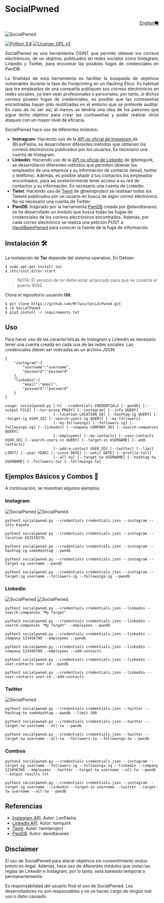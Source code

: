 # SocialPwned

<p align="right">
  <a href=https://github.com/MrTuxx/SocialPwned/blob/master/README.md>English🗨</a>
</p>

![SocialPwned](https://github.com/MrTuxx/SocialPwned/blob/master/docs/images/SocialPwned.PNG "SocialPwned Welcome")

[![Python 3.8](https://img.shields.io/badge/Python-3.8-blue.svg)](https://www.python.org/download/releases/3.0/) [![License: GPL v3](https://img.shields.io/badge/License-GPLv3-blue.svg)](https://github.com/MrTuxx/SocialPwned/blob/master/LICENSE)

<p align="justify">
  SocialPwned es una herramienta OSINT que permite obtener los correos electrónicos, de un objetivo, publicados en redes sociales como Instagram, Linkedin y Twitter, para encontrar las posibles fugas de credenciales en PwnDB.
</p>
<p align="justify">
  La finalidad de esta herramienta es facilitar la búsqueda de objetivos vulnerables durante la fase de Footprinting en un Hacking Ético. Es habitual que los empleados de una compañía publiquen sus correos electrónicos en redes sociales, ya bien sean profesionales o personales, por tanto, si dichos correos poseen fugas de credenciales, es posible que las contraseñas encontradas hayan sido reutilizadas en el entorno que se pretende auditar. En caso de no ser así, al menos se tendría una idea de los patrones que sigue dicho objetivo para crear las contraseñas y poder realizar otros ataques con un mayor nivel de eficacia.
 </p>
 
 SocialPwned hace uso de diferentes módulos:
 
- **Instragram**: Haciendo uso de la [API no oficial de Instagram ](https://github.com/LevPasha/Instagram-API-python) de @LevPasha, se desarrollaron diferentes métodos que obtienen los correos electrónicos publicados por los usuarios. Es necesario una cuenta de Instagram.
- **Linkedin**: Haciendo uso de la [API no oficial de Linkedin](https://github.com/tomquirk/linkedin-api) de @tomquirk, se desarrollaron diferentes métodos que permiten obtener los empleados de una empresa y su información de contacto (email, twitter o teléfono). Además, es posible añadir a tus contactos los empleados encontrados, para así posteriormente tener acceso a su red de contactos y su información. Es necesario una cuenta de Linkedin.
- **Twint**: Haciendo uso de [Twint](https://github.com/twintproject/twint) de @twintproject se rastrean todos los Tweets publicados por un usuario en busca de algún correo electrónico. No es necesario una cuenta de Twitter.
- **PwnDB**: Inspirado por la herramienta [PwnDB](https://github.com/davidtavarez/pwndb) creada por @davidtavarez se ha desarrollado un modulo que busca todas las fugas de credenciales de los correos electrónicos encontrados. Además, por cada correo electrónico se realiza una petición POST a [HaveIBeenPwned](https://haveibeenpwned.com/) para conocer la fuente de la fuga de información.

## Instalación 🛠

La instalación de **Tor** depende del sistema operativo. En Debian:
```
$ sudo apt-get install tor
$ /etc/init.d/tor start
```
>NOTA: El servicio de tor debe estar arrancado para que se conecte al puerto 9050

Clona el repositorio usuando **Git**:
```
$ git clone https://github.com/MrTuxx/SocialPwned.git
$ cd SocialPwned
$ pip3 install -r requirements.txt
```
## Uso

Para hacer uso de las características de Instagram y Linkedin es necesario tener una cuenta creada en cada una de las redes sociales. Las credenciales deben ser indicadas en un archivo JSON:
```
{
    "instagram":{
        "username":"username",
        "password":"password"
    },
    "linkedin":{
        "email":"email",
        "password":"password"
    }
}

```
```
usage: socialpwned.py [-h] --credentials CREDENTIALS [--pwndb] [--output FILE] [--tor-proxy PROXY] [--instagram] [--info QUERY]
                      [--location LOCATION_ID] [--hashtag-ig QUERY] [--target-ig USER_ID] [--search-users-ig QUERY] [--my-followers]
                      [--my-followings] [--followers-ig] [--followings-ig] [--linkedin] [--company COMPANY_ID] [--search-companies QUERY]
                      [--employees] [--my-contacts] [--user-contacts USER_ID] [--search-users-in QUERY] [--target-in USERNAME] [--add-contacts]
                      [--add-a-contact USER_ID] [--twitter] [--limit LIMIT] [--year YEAR] [--since DATE] [--until DATE] [--profile-full]
                      [--all-tw] [--target-tw USERNAME] [--hashtag-tw USERNAME] [--followers-tw] [--followings-tw]
```

## Ejemplos Básicos y Combos 🚀

A continuación, se muestran algunos ejemplos:

### Instagram

![SocialPwned](https://github.com/MrTuxx/SocialPwned/blob/master/docs/images/1-3.png "Users with email in Instagram")
![SocialPwned](https://github.com/MrTuxx/SocialPwned/blob/master/docs/images/1-4.png "Leaks Found")
```
python3 socialpwned.py --credentials credentials.json --instagram --info España
```
```
python3 socialpwned.py --credentials credentials.json --instagram --location 832578276
```
```
python3 socialpwned.py --credentials credentials.json --instagram --hashtag-ig someHashtag --pwndb
```
```
python3 socialpwned.py --credentials credentials.json --instagram --target-ig username --pwndb
```
```
python3 socialpwned.py --credentials credentials.json --instagram --target-ig username --followers-ig --followings-ig --pwndb
```

### Linkedin

![SocialPwned](https://github.com/MrTuxx/SocialPwned/blob/master/docs/images/2-2.png "Searching employees of a company in Linkedin")
![SocialPwned](https://github.com/MrTuxx/SocialPwned/blob/master/docs/images/2-4.png "Leaks Found")
```
python3 socialpwned.py --credentials credentials.json --linkedin --search-companies "My Target"
```
```
python3 socialpwned.py --credentials credentials.json --linkedin --search-companies "My Target" --employees --pwndb
```
```
python3 socialpwned.py --credentials credentials.json --linkedin --company 123456789 --employees --pwndb
```
```
python3 socialpwned.py --credentials credentials.json --linkedin --company 123456789 --employees --add-contacts
```
```
python3 socialpwned.py --credentials credentials.json --linkedin --user-contacts user-id --pwndb
```
```
python3 socialpwned.py --credentials credentials.json --linkedin --user-contacts user-id --add-contacts
```
### Twitter
![SocialPwned](https://github.com/MrTuxx/SocialPwned/blob/master/docs/images/3-1.png "Searching in Twitter")

```
python3 socialpwned.py --credentials credentials.json --twitter --hashtag-tw someHashtag --pwndb --limit 200
```
```
python3 socialpwned.py --credentials credentials.json --twitter --target-tw username --all-tw --pwndb
```
```
python3 socialpwned.py --credentials credentials.json --twitter --target-tw username --all-tw --followers-tw --followings-tw --pwndb
```

### Combos

```
python3 socialpwned.py --credentials credentials.json --instagram --target-ig username --followers-ig --followings-ig --linkedin --company 123456789 --employees --twitter --target-tw username --all-tw --pwndb --output results.txt
```
```
python3 socialpwned.py --credentials credentials.json --instagram --target-ig username --linkedin --target-in username --twitter --target-tw username --all-tw --pwndb
```
## Referencias

- [Instagram API](https://github.com/LevPasha/Instagram-API-python). Autor: LevPasha
- [Linkedin API](https://github.com/tomquirk/linkedin-api). Autor: tomquirk
- [Twint](https://github.com/twintproject/twint). Autor: twintproject
- [PwnDB](https://github.com/davidtavarez/pwndb). Autor: davidtavarez

## Disclaimer

El uso de SocialPwned para atacar objetivos sin consentimiento mutuo previo es ilegal. Además, hace uso de diferentes módulos que violan las reglas de Linkedin e Instagram, por lo tanto, será baneado temporal o permanentemente.

Es responsabilidad del usuario final el uso de SocialPwned. Los desarrolladores no son responsables y no se hacen cargo de ningún mal uso o daño causado.
